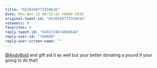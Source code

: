 ```yaml
---
title: "6510348773359616"
date: Mon Nov 22 00:52:42 +0000 2010
original-tweet-id: "6510348773359616"
retweets: 0
favorites: 0
reply-tweet-id: "6455724074860544"
reply-user-id: "769699"
reply-user-screen-name: ""
---
```

<a href="https://twitter.com/AndyBold">@AndyBold</a> and gift aid it as well but your better donating a pound if your going to do that!
